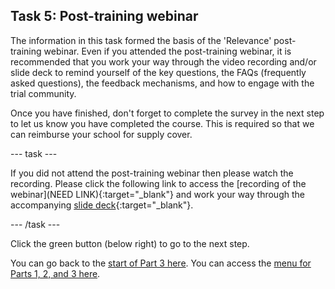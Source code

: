 ## Task 5: Post-training webinar

The information in this task formed the basis of the 'Relevance' post-training webinar. Even if you attended the post-training webinar, it is recommended that you work your way through the video recording and/or slide deck to remind yourself of the key questions, the FAQs (frequently asked questions), the feedback mechanisms, and how to engage with the trial community. 

Once you have finished, don't forget to complete the survey in the next step to let us know you have completed the course. This is required so that we can reimburse your school for supply cover.

--- task ---

If you did not attend the post-training webinar then please watch the recording. Please click the following link to access the [recording of the webinar](NEED LINK){:target="_blank"} and work your way through the accompanying [slide deck](https://ncce.io/OCsl4I){:target="_blank"}.

--- /task ---

Click the green button (below right) to go to the next step.

You can go back to the [start of Part 3 here](https://projects.raspberrypi.org/en/projects/Year8-RelevanceTraining-Part3-GBICi4). 
You can access the [menu for Parts 1, 2, and 3 here](https://projects.raspberrypi.org/en/pathways/year8-relevancetraining-gbici4).

